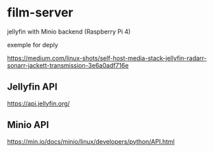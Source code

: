 # film-server
jellyfin with Minio backend (Raspberry Pi 4)

exemple for deply

https://medium.com/linux-shots/self-host-media-stack-jellyfin-radarr-sonarr-jackett-transmission-3e6a0adf716e

## Jellyfin API

https://api.jellyfin.org/

## Minio API

https://min.io/docs/minio/linux/developers/python/API.html

